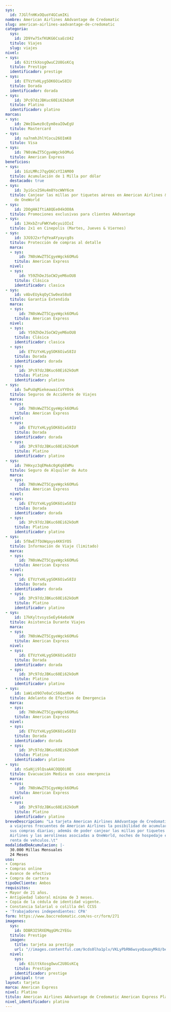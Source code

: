 ```yaml
---
sys:
  id: 7JGlfnHKxOQuoY4GCumIKi
nombre: American Airlines AAdvantage de Credomatic
slug: american-airlines-aadvantage-de-credomatic
categoria:
  sys:
    id: 2D9Yw75xfKUKG6CsaEcU42
  titulo: Viajes
  slug: viajes
nivel:
- sys:
    id: 63ittkXosgOwuC2U8GsKCq
  titulo: Prestige
  identificador: prestige
- sys:
    id: ETVzYxHLygSOK6OiwS8IU
  titulo: Dorada
  identificador: dorada
- sys:
    id: 3Pc97dzJBKuc60Ei62kOoM
  titulo: Platino
  identificador: platino
marcas:
- sys:
    id: 2WeIGwmz8cEym8eaIOwEgU
  titulo: Mastercard
- sys:
    id: na7nmhJhlYCocu26OImK8
  titulo: Visa
- sys:
    id: 7N0sWwZT5CgyeWgck6OMuG
  titulo: American Express
beneficios:
- sys:
    id: 1GzLMRcJ7qyQ6CsYI2AM00
  titulo: Acumulación de 1 Milla por dólar
  destacado: true
- sys:
    id: 3yiGcv2SHu4m8YocWWY6cm
  titulo: Canjear las millas por tiquetes aéreos en American Airlines & Aerolíneas
    de OneWorld
- sys:
    id: 2DOgHAIftiA8QEe04kOO8A
  titulo: Promociones exclusivas para clientes AAdvantage
- sys:
    id: 1JHxbZruFWKYw0cyuiOIoI
  titulo: 2x1 en Cinepolis (Martes, Jueves & Viernes)
- sys:
    id: 3JG9J2xrfqYeaAYyaycg8s
  titulo: Protección de compras al detalle
  marca:
  - sys:
      id: 7N0sWwZT5CgyeWgck6OMuG
    titulo: American Express
  nivel:
  - sys:
      id: Y59ZhDeJSoCW2yeM6oOU8
    titulo: Clásica
    identificador: clasica
- sys:
    id: vAbvEUykqOyCSw0eaS8o8
  titulo: Garantia Extendida
  marca:
  - sys:
      id: 7N0sWwZT5CgyeWgck6OMuG
    titulo: American Express
  nivel:
  - sys:
      id: Y59ZhDeJSoCW2yeM6oOU8
    titulo: Clásica
    identificador: clasica
  - sys:
      id: ETVzYxHLygSOK6OiwS8IU
    titulo: Dorada
    identificador: dorada
  - sys:
      id: 3Pc97dzJBKuc60Ei62kOoM
    titulo: Platino
    identificador: platino
- sys:
    id: 5wPuUqMiekeuwaiCoYYOsk
  titulo: Seguros de Accidente de Viajes
  marca:
  - sys:
      id: 7N0sWwZT5CgyeWgck6OMuG
    titulo: American Express
  nivel:
  - sys:
      id: ETVzYxHLygSOK6OiwS8IU
    titulo: Dorada
    identificador: dorada
  - sys:
      id: 3Pc97dzJBKuc60Ei62kOoM
    titulo: Platino
    identificador: platino
- sys:
    id: 7HHxyz3qEMeAc0gKq6EWMu
  titulo: Seguro de Alquiler de Auto
  marca:
  - sys:
      id: 7N0sWwZT5CgyeWgck6OMuG
    titulo: American Express
  nivel:
  - sys:
      id: ETVzYxHLygSOK6OiwS8IU
    titulo: Dorada
    identificador: dorada
  - sys:
      id: 3Pc97dzJBKuc60Ei62kOoM
    titulo: Platino
    identificador: platino
- sys:
    id: 5f8wE7fbUWqays4KKSYOS
  titulo: Información de Viaje (limitado)
  marca:
  - sys:
      id: 7N0sWwZT5CgyeWgck6OMuG
    titulo: American Express
  nivel:
  - sys:
      id: ETVzYxHLygSOK6OiwS8IU
    titulo: Dorada
    identificador: dorada
  - sys:
      id: 3Pc97dzJBKuc60Ei62kOoM
    titulo: Platino
    identificador: platino
- sys:
    id: 17kKyltvsysSeEy64a6oUW
  titulo: Asistencia Durante Viajes
  marca:
  - sys:
      id: 7N0sWwZT5CgyeWgck6OMuG
    titulo: American Express
  nivel:
  - sys:
      id: ETVzYxHLygSOK6OiwS8IU
    titulo: Dorada
    identificador: dorada
  - sys:
      id: 3Pc97dzJBKuc60Ei62kOoM
    titulo: Platino
    identificador: platino
- sys:
    id: 1aWixO9O7e0aCcS6QaoM64
  titulo: Adelanto de Efectivo de Emergencia
  marca:
  - sys:
      id: 7N0sWwZT5CgyeWgck6OMuG
    titulo: American Express
  nivel:
  - sys:
      id: ETVzYxHLygSOK6OiwS8IU
    titulo: Dorada
    identificador: dorada
  - sys:
      id: 3Pc97dzJBKuc60Ei62kOoM
    titulo: Platino
    identificador: platino
- sys:
    id: nSaNji9lQsaAACOQQOi0E
  titulo: Evacuación Medica en caso emergencia
  marca:
  - sys:
      id: 7N0sWwZT5CgyeWgck6OMuG
    titulo: American Express
  nivel:
  - sys:
      id: 3Pc97dzJBKuc60Ei62kOoM
    titulo: Platino
    identificador: platino
breveDescripcion: "La tarjeta American Airlines AAdvantage de Credomatic le permite
  a viajeros frecuentes de American Airlines la posibilidad de acumular millas por
  sus compras diarias; además de poder canjear las millas por tiquetes aéreos en American
  Airlines y las aerolíneas asociadas a OneWorld, noches de hospedaje en hoteles y/o
  renta de vehculos.\t"
modalidadDeAcumulacion: |-
  30.000 Millas Mensuales
  24 Meses
uso:
- Compras
- Compras online
- Avance de efectivo
- Compra de cartera
tipoDeCliente: Ambos
requisitos:
- Mayor de 21 años.
- Antigüedad laboral mínima de 3 meses.
- Copia de la cédula de identidad vigente.
- Constancia Salarial o colilla del CCSS
- 'Trabajadores independientes: CPA'
form: https://www.baccredomatic.com/es-cr/form/271
imagenes:
  sys:
    id: DDBR3I5RXEMqgGMc2YEGu
  titulo: Prestige
  imagen:
    title: tarjeta aa prestige
    url: "//images.contentful.com/9cds0lha1plv/VKLyPbRN6wsyoQauoyMkU/bec87d5167b6706b6f45c4d484f44e98/tarjeta_aa_prestige.jpg"
  nivel:
    sys:
      id: 63ittkXosgOwuC2U8GsKCq
    titulo: Prestige
    identificador: prestige
  principal: true
layout: tarjeta
marca: American Express
nivel: Platino
titulo: American Airlines AAdvantage de Credomatic American Express Platino
nivel_identificador: platino
---
```

